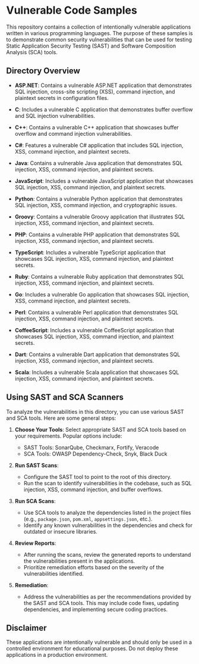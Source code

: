 # Vulnerable Code Samples

This repository contains a collection of intentionally vulnerable applications written in various programming languages. The purpose of these samples is to demonstrate common security vulnerabilities that can be used for testing Static Application Security Testing (SAST) and Software Composition Analysis (SCA) tools.

## Directory Overview

- **ASP.NET**: Contains a vulnerable ASP.NET application that demonstrates SQL injection, cross-site scripting (XSS), command injection, and plaintext secrets in configuration files.

- **C**: Includes a vulnerable C application that demonstrates buffer overflow and SQL injection vulnerabilities.

- **C++**: Contains a vulnerable C++ application that showcases buffer overflow and command injection vulnerabilities.

- **C#**: Features a vulnerable C# application that includes SQL injection, XSS, command injection, and plaintext secrets.

- **Java**: Contains a vulnerable Java application that demonstrates SQL injection, XSS, command injection, and plaintext secrets.

- **JavaScript**: Includes a vulnerable JavaScript application that showcases SQL injection, XSS, command injection, and plaintext secrets.

- **Python**: Contains a vulnerable Python application that demonstrates SQL injection, XSS, command injection, and cryptographic issues.

- **Groovy**: Contains a vulnerable Groovy application that illustrates SQL injection, XSS, command injection, and plaintext secrets.

- **PHP**: Contains a vulnerable PHP application that demonstrates SQL injection, XSS, command injection, and plaintext secrets.

- **TypeScript**: Includes a vulnerable TypeScript application that showcases SQL injection, XSS, command injection, and plaintext secrets.

- **Ruby**: Contains a vulnerable Ruby application that demonstrates SQL injection, XSS, command injection, and plaintext secrets.

- **Go**: Includes a vulnerable Go application that showcases SQL injection, XSS, command injection, and plaintext secrets.

- **Perl**: Contains a vulnerable Perl application that demonstrates SQL injection, XSS, command injection, and plaintext secrets.

- **CoffeeScript**: Includes a vulnerable CoffeeScript application that showcases SQL injection, XSS, command injection, and plaintext secrets.

- **Dart**: Contains a vulnerable Dart application that demonstrates SQL injection, XSS, command injection, and plaintext secrets.

- **Scala**: Includes a vulnerable Scala application that showcases SQL injection, XSS, command injection, and plaintext secrets.

## Using SAST and SCA Scanners

To analyze the vulnerabilities in this directory, you can use various SAST and SCA tools. Here are some general steps:

1. **Choose Your Tools**: Select appropriate SAST and SCA tools based on your requirements. Popular options include:
   - SAST Tools: SonarQube, Checkmarx, Fortify, Veracode
   - SCA Tools: OWASP Dependency-Check, Snyk, Black Duck

2. **Run SAST Scans**:
   - Configure the SAST tool to point to the root of this directory.
   - Run the scan to identify vulnerabilities in the codebase, such as SQL injection, XSS, command injection, and buffer overflows.

3. **Run SCA Scans**:
   - Use SCA tools to analyze the dependencies listed in the project files (e.g., `package.json`, `pom.xml`, `appsettings.json`, etc.).
   - Identify any known vulnerabilities in the dependencies and check for outdated or insecure libraries.

4. **Review Reports**:
   - After running the scans, review the generated reports to understand the vulnerabilities present in the applications.
   - Prioritize remediation efforts based on the severity of the vulnerabilities identified.

5. **Remediation**:
   - Address the vulnerabilities as per the recommendations provided by the SAST and SCA tools. This may include code fixes, updating dependencies, and implementing secure coding practices.

## Disclaimer

These applications are intentionally vulnerable and should only be used in a controlled environment for educational purposes. Do not deploy these applications in a production environment.